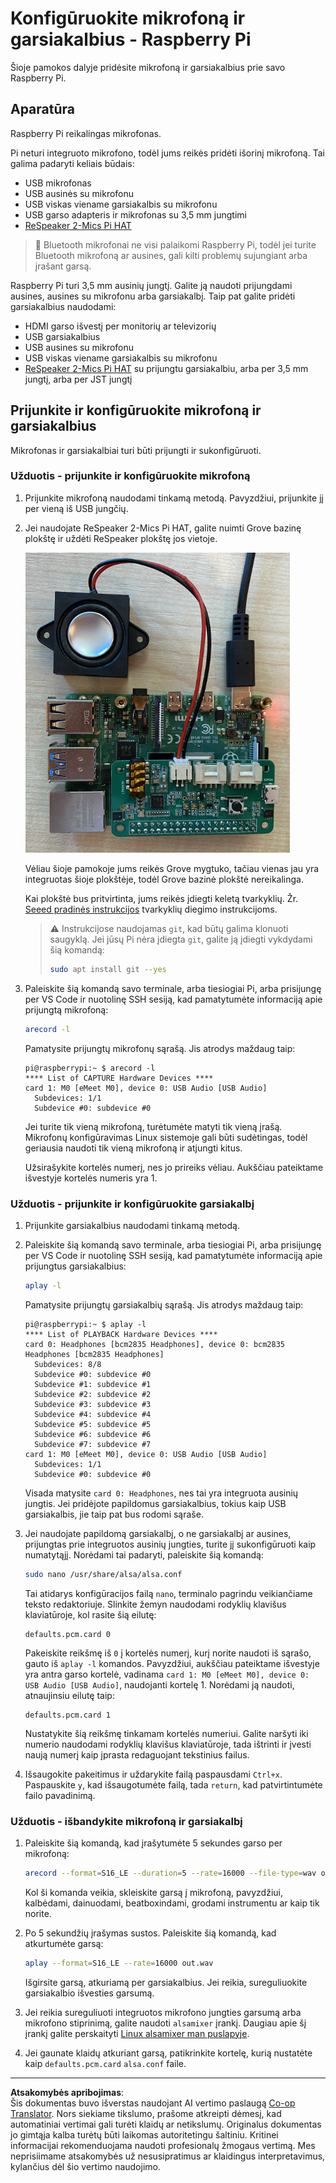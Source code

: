 <!--
CO_OP_TRANSLATOR_METADATA:
{
  "original_hash": "7e45d884493c5222348b43fbc4481b6a",
  "translation_date": "2025-08-28T19:26:55+00:00",
  "source_file": "6-consumer/lessons/1-speech-recognition/pi-microphone.md",
  "language_code": "lt"
}
-->
# Konfigūruokite mikrofoną ir garsiakalbius - Raspberry Pi

Šioje pamokos dalyje pridėsite mikrofoną ir garsiakalbius prie savo Raspberry Pi.

## Aparatūra

Raspberry Pi reikalingas mikrofonas.

Pi neturi integruoto mikrofono, todėl jums reikės pridėti išorinį mikrofoną. Tai galima padaryti keliais būdais:

* USB mikrofonas
* USB ausinės su mikrofonu
* USB viskas viename garsiakalbis su mikrofonu
* USB garso adapteris ir mikrofonas su 3,5 mm jungtimi
* [ReSpeaker 2-Mics Pi HAT](https://www.seeedstudio.com/ReSpeaker-2-Mics-Pi-HAT.html)

> 💁 Bluetooth mikrofonai ne visi palaikomi Raspberry Pi, todėl jei turite Bluetooth mikrofoną ar ausines, gali kilti problemų sujungiant arba įrašant garsą.

Raspberry Pi turi 3,5 mm ausinių jungtį. Galite ją naudoti prijungdami ausines, ausines su mikrofonu arba garsiakalbį. Taip pat galite pridėti garsiakalbius naudodami:

* HDMI garso išvestį per monitorių ar televizorių
* USB garsiakalbius
* USB ausines su mikrofonu
* USB viskas viename garsiakalbis su mikrofonu
* [ReSpeaker 2-Mics Pi HAT](https://www.seeedstudio.com/ReSpeaker-2-Mics-Pi-HAT.html) su prijungtu garsiakalbiu, arba per 3,5 mm jungtį, arba per JST jungtį

## Prijunkite ir konfigūruokite mikrofoną ir garsiakalbius

Mikrofonas ir garsiakalbiai turi būti prijungti ir sukonfigūruoti.

### Užduotis - prijunkite ir konfigūruokite mikrofoną

1. Prijunkite mikrofoną naudodami tinkamą metodą. Pavyzdžiui, prijunkite jį per vieną iš USB jungčių.

1. Jei naudojate ReSpeaker 2-Mics Pi HAT, galite nuimti Grove bazinę plokštę ir uždėti ReSpeaker plokštę jos vietoje.

    ![Raspberry Pi su ReSpeaker plokšte](../../../../../translated_images/pi-respeaker-hat.f00fabe7dd039a93e2e0aa0fc946c9af0c6a9eb17c32fa1ca097fb4e384f69f0.lt.png)

    Vėliau šioje pamokoje jums reikės Grove mygtuko, tačiau vienas jau yra integruotas šioje plokštėje, todėl Grove bazinė plokštė nereikalinga.

    Kai plokštė bus pritvirtinta, jums reikės įdiegti keletą tvarkyklių. Žr. [Seeed pradinės instrukcijos](https://wiki.seeedstudio.com/ReSpeaker_2_Mics_Pi_HAT_Raspberry/#getting-started) tvarkyklių diegimo instrukcijoms.

    > ⚠️ Instrukcijose naudojamas `git`, kad būtų galima klonuoti saugyklą. Jei jūsų Pi nėra įdiegta `git`, galite ją įdiegti vykdydami šią komandą:
    >
    > ```sh
    > sudo apt install git --yes
    > ```

1. Paleiskite šią komandą savo terminale, arba tiesiogiai Pi, arba prisijungę per VS Code ir nuotolinę SSH sesiją, kad pamatytumėte informaciją apie prijungtą mikrofoną:

    ```sh
    arecord -l
    ```

    Pamatysite prijungtų mikrofonų sąrašą. Jis atrodys maždaug taip:

    ```output
    pi@raspberrypi:~ $ arecord -l
    **** List of CAPTURE Hardware Devices ****
    card 1: M0 [eMeet M0], device 0: USB Audio [USB Audio]
      Subdevices: 1/1
      Subdevice #0: subdevice #0
    ```

    Jei turite tik vieną mikrofoną, turėtumėte matyti tik vieną įrašą. Mikrofonų konfigūravimas Linux sistemoje gali būti sudėtingas, todėl geriausia naudoti tik vieną mikrofoną ir atjungti kitus.

    Užsirašykite kortelės numerį, nes jo prireiks vėliau. Aukščiau pateiktame išvestyje kortelės numeris yra 1.

### Užduotis - prijunkite ir konfigūruokite garsiakalbį

1. Prijunkite garsiakalbius naudodami tinkamą metodą.

1. Paleiskite šią komandą savo terminale, arba tiesiogiai Pi, arba prisijungę per VS Code ir nuotolinę SSH sesiją, kad pamatytumėte informaciją apie prijungtus garsiakalbius:

    ```sh
    aplay -l
    ```

    Pamatysite prijungtų garsiakalbių sąrašą. Jis atrodys maždaug taip:

    ```output
    pi@raspberrypi:~ $ aplay -l
    **** List of PLAYBACK Hardware Devices ****
    card 0: Headphones [bcm2835 Headphones], device 0: bcm2835 Headphones [bcm2835 Headphones]
      Subdevices: 8/8
      Subdevice #0: subdevice #0
      Subdevice #1: subdevice #1
      Subdevice #2: subdevice #2
      Subdevice #3: subdevice #3
      Subdevice #4: subdevice #4
      Subdevice #5: subdevice #5
      Subdevice #6: subdevice #6
      Subdevice #7: subdevice #7
    card 1: M0 [eMeet M0], device 0: USB Audio [USB Audio]
      Subdevices: 1/1
      Subdevice #0: subdevice #0
    ```

    Visada matysite `card 0: Headphones`, nes tai yra integruota ausinių jungtis. Jei pridėjote papildomus garsiakalbius, tokius kaip USB garsiakalbis, jie taip pat bus rodomi sąraše.

1. Jei naudojate papildomą garsiakalbį, o ne garsiakalbį ar ausines, prijungtas prie integruotos ausinių jungties, turite jį sukonfigūruoti kaip numatytąjį. Norėdami tai padaryti, paleiskite šią komandą:

    ```sh
    sudo nano /usr/share/alsa/alsa.conf
    ```

    Tai atidarys konfigūracijos failą `nano`, terminalo pagrindu veikiančiame teksto redaktoriuje. Slinkite žemyn naudodami rodyklių klavišus klaviatūroje, kol rasite šią eilutę:

    ```output
    defaults.pcm.card 0
    ```

    Pakeiskite reikšmę iš `0` į kortelės numerį, kurį norite naudoti iš sąrašo, gauto iš `aplay -l` komandos. Pavyzdžiui, aukščiau pateiktame išvestyje yra antra garso kortelė, vadinama `card 1: M0 [eMeet M0], device 0: USB Audio [USB Audio]`, naudojanti kortelę 1. Norėdami ją naudoti, atnaujinsiu eilutę taip:

    ```output
    defaults.pcm.card 1
    ```

    Nustatykite šią reikšmę tinkamam kortelės numeriui. Galite naršyti iki numerio naudodami rodyklių klavišus klaviatūroje, tada ištrinti ir įvesti naują numerį kaip įprasta redaguojant tekstinius failus.

1. Išsaugokite pakeitimus ir uždarykite failą paspausdami `Ctrl+x`. Paspauskite `y`, kad išsaugotumėte failą, tada `return`, kad patvirtintumėte failo pavadinimą.

### Užduotis - išbandykite mikrofoną ir garsiakalbį

1. Paleiskite šią komandą, kad įrašytumėte 5 sekundes garso per mikrofoną:

    ```sh
    arecord --format=S16_LE --duration=5 --rate=16000 --file-type=wav out.wav
    ```

    Kol ši komanda veikia, skleiskite garsą į mikrofoną, pavyzdžiui, kalbėdami, dainuodami, beatboxindami, grodami instrumentu ar kaip tik norite.

1. Po 5 sekundžių įrašymas sustos. Paleiskite šią komandą, kad atkurtumėte garsą:

    ```sh
    aplay --format=S16_LE --rate=16000 out.wav
    ```

    Išgirsite garsą, atkuriamą per garsiakalbius. Jei reikia, sureguliuokite garsiakalbio išvesties garsumą.

1. Jei reikia sureguliuoti integruotos mikrofono jungties garsumą arba mikrofono stiprinimą, galite naudoti `alsamixer` įrankį. Daugiau apie šį įrankį galite perskaityti [Linux alsamixer man puslapyje](https://linux.die.net/man/1/alsamixer).

1. Jei gaunate klaidų atkuriant garsą, patikrinkite kortelę, kurią nustatėte kaip `defaults.pcm.card` `alsa.conf` faile.

---

**Atsakomybės apribojimas**:  
Šis dokumentas buvo išverstas naudojant AI vertimo paslaugą [Co-op Translator](https://github.com/Azure/co-op-translator). Nors siekiame tikslumo, prašome atkreipti dėmesį, kad automatiniai vertimai gali turėti klaidų ar netikslumų. Originalus dokumentas jo gimtąja kalba turėtų būti laikomas autoritetingu šaltiniu. Kritinei informacijai rekomenduojama naudoti profesionalų žmogaus vertimą. Mes neprisiimame atsakomybės už nesusipratimus ar klaidingus interpretavimus, kylančius dėl šio vertimo naudojimo.